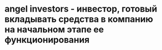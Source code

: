 # angel investors - инвестор, готовый вкладывать средства в компанию на начальном этапе ее функционирования
